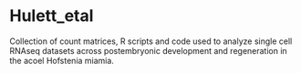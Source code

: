 # Hulett_etal
Collection of count matrices, R scripts and code used to analyze single cell RNAseq datasets across postembryonic development and regeneration in the acoel Hofstenia miamia. 
